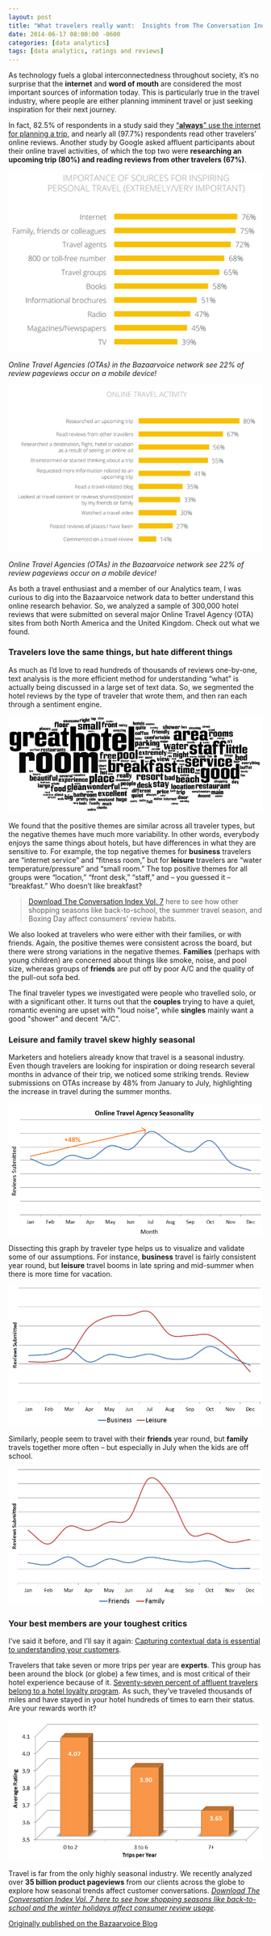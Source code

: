 ```yaml
---
layout: post
title: "What travelers really want:  Insights from The Conversation Index"
date: 2014-06-17 08:00:00 -0600
categories: [data analytics]
tags: [data analytics, ratings and reviews]
---
```


As technology fuels a global interconnectedness throughout society, it’s no surprise that the **internet** and **word of mouth** are considered the most important sources of information today.  This is particularly true in the travel industry, where people are either planning imminent travel or just seeking inspiration for their next journey.

In fact, 82.5% of respondents in a study said they <a href="http://www.tripadvisor.com/pdfs/OnlineTravelReviewReport.pdf" target="_blank">“**always**” use the internet for planning a trip</a>, and nearly all (97.7%) respondents read other travelers’ online reviews. Another study by Google asked affluent participants about their online travel activities, of which the top two were **researching an upcoming trip (80%) and reading reviews from other travelers (67%)**.

![Google survey 1](/images/CV1.png)

_Online Travel Agencies (OTAs) in the Bazaarvoice network see 22% of review pageviews occur on a mobile device!_

![Google survey 2](/images/CV2.png)

_Online Travel Agencies (OTAs) in the Bazaarvoice network see 22% of review pageviews occur on a mobile device!_

As both a travel enthusiast and a member of our Analytics team, I was curious to dig into the Bazaarvoice network data to better understand this online research behavior. So, we analyzed a sample of 300,000 hotel reviews that were submitted on several major Online Travel Agency (OTA) sites from both North America and the United Kingdom. Check out what we found.

### Travelers love the same things, but hate different things

As much as I’d love to read hundreds of thousands of reviews one-by-one, text analysis is the more efficient method for understanding “what” is actually being discussed in a large set of text data. So, we segmented the hotel reviews by the type of traveler that wrote them, and then ran each through a sentiment engine.

![Hotel word cloud](/images/CV3.png)

We found that the positive themes are similar across all traveler types, but the negative themes have much more variability. In other words, everybody enjoys the same things about hotels, but have differences in what they are sensitive to. For example, the top negative themes for **business** travelers are “internet service” and “fitness room,” but for **leisure** travelers are “water temperature/pressure” and “small room.”  The top positive themes for all groups were “location,” “front desk,” “staff,” and – you guessed it – “breakfast.”  Who doesn’t like breakfast?

> <a href="http://www.bazaarvoice.com/research-and-insight/conversation-index/" target="_blank">Download The Conversation Index Vol. 7</a> here to see how other shopping seasons like back-to-school, the summer travel season, and Boxing Day affect consumers’ review habits.

We also looked at travelers who were either with their families, or with friends.  Again, the positive themes were consistent across the board, but there were strong variations in the negative themes. **Families** (perhaps with young children) are concerned about things like smoke, noise, and pool size, whereas groups of **friends** are put off by poor A/C and the quality of the pull-out sofa bed.

The final traveler types we investigated were people who travelled solo, or with a significant other. It turns out that the **couples** trying to have a quiet, romantic evening are upset with "loud noise", while **singles** mainly want a good "shower" and decent "A/C".

### Leisure and family travel skew highly seasonal

Marketers and hoteliers already know that travel is a seasonal industry. Even though travelers are looking for inspiration or doing research several months in advance of their trip, we noticed some striking trends. Review submissions on OTAs increase by 48% from January to July, highlighting the increase in travel during the summer months.

![Online Travel Agency seasonality](/images/CV4.png)


Dissecting this graph by traveler type helps us to visualize and validate some of our assumptions. For instance, **business** travel is fairly consistent year round, but **leisure** travel booms in late spring and mid-summer when there is more time for vacation.

![Business vs leisure travel](/images/CV5.png)

Similarly, people seem to travel with their **friends** year round, but **family** travels together more often – but especially in July when the kids are off school.

![Friends vs family travel](/images/CV6.png)

### Your best members are your toughest critics

I’ve said it before, and I’ll say it again: <a href="http://blog.bazaarvoice.com/2013/05/20/age-expertise-and-gender-noticably-affect-sentiment/" target="_blank">Capturing contextual data is essential to understanding your customers</a>.

Travelers that take seven or more trips per year are **experts**. This group has been around the block (or globe) a few times, and is most critical of their hotel experience because of it. <a href="http://think.storage.googleapis.com/docs/travelers-road-to-decision-affluent-insights_research-studies.pdf" target="_blank">Seventy-seven percent of affluent travelers belong to a hotel loyalty program</a>. As such, they’ve traveled thousands of miles and have stayed in your hotel hundreds of times to earn their status. Are your rewards worth it?

![Rating by travel expertise level](/images/CV7.png)

Travel is far from the only highly seasonal industry. We recently analyzed over **35 billion product pageviews** from our clients across the globe to explore how seasonal trends affect customer conversations. <a href="http://www.bazaarvoice.com/research-and-insight/conversation-index/" target="_blank">_Download The Conversation Index Vol. 7 here to see how shopping seasons like back-to-school and the winter holidays affect consumer review usage_</a>.

<a href="http://blog.bazaarvoice.com/2014/06/17/what-travelers-really-want-insights-from-the-conversation-index/" target="_blank" title="Bazaarvoice Blog">Originally published on the Bazaarvoice Blog</a>
